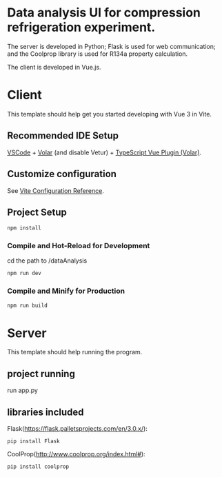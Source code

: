 # Data analysis UI for compression refrigeration experiment.

The server is developed in Python; Flask is used for web communication; and the Coolprop library is used for R134a property calculation.

The client is developed in Vue.js.

# Client

This template should help get you started developing with Vue 3 in Vite.

## Recommended IDE Setup

[VSCode](https://code.visualstudio.com/) + [Volar](https://marketplace.visualstudio.com/items?itemName=Vue.volar) (and disable Vetur) + [TypeScript Vue Plugin (Volar)](https://marketplace.visualstudio.com/items?itemName=Vue.vscode-typescript-vue-plugin).

## Customize configuration

See [Vite Configuration Reference](https://vitejs.dev/config/).

## Project Setup

```sh
npm install
```

### Compile and Hot-Reload for Development

cd the path to /dataAnalysis

```sh
npm run dev
```

### Compile and Minify for Production

```sh
npm run build
```

# Server

This template should help running the program.

## project running 

run app.py

## libraries included

Flask(https://flask.palletsprojects.com/en/3.0.x/): 

```
pip install Flask
```

CoolProp(http://www.coolprop.org/index.html#):

```
pip install coolprop
```
